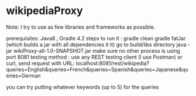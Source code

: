 # wikipediaProxy
Note: I try to use as few libraries and frameworks as possible.prerequisites:  Java8 , Gradle 4.2steps to run it : gradle clean                         gradle fatJar (which builds a jar with all dependencies it it)                         go to build/libs directory                         java -jar wikiProxy-all-1.0-SNAPSHOT.jar                         make sure no other process is using port 8081testing method :use any REST testing client (I use Postman) or curl, send request with URL:localhost:8081/rest/wikipedia?queries=English&queries=French&queries=Spanish&queries=Japanese&queries=Germanyou can try putting whatever keywords (up to 5) for the queries 